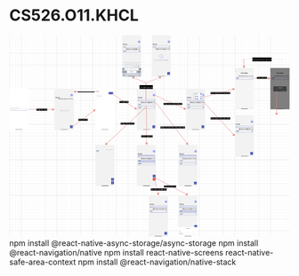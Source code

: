 # CS526.O11.KHCL
<img src='User Flow UX.png'>
npm install @react-native-async-storage/async-storage  
npm install @react-navigation/native  
npm install react-native-screens react-native-safe-area-context  
npm install @react-navigation/native-stack  
